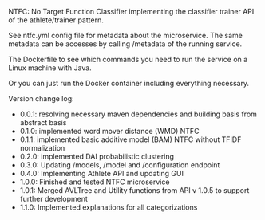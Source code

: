NTFC: No Target Function Classifier implementing the classifier trainer API of the athlete/trainer pattern. 

See ntfc.yml config file for metadata about the microservice. The same metadata can be accesses by calling /metadata of the running service. 

The Dockerfile to see which commands you need to run the service on a Linux machine with Java. 

Or you can just run the Docker container including everything necessary. 

Version change log:

- 0.0.1: resolving necessary maven dependencies and building basis from abstract basis
- 0.1.0: implemented word mover distance (WMD) NTFC
- 0.1.1: implemented basic additive model (BAM) NTFC without TFIDF normalization
- 0.2.0: implemented DAI probabilistic clustering
- 0.3.0: Updating /models, /model and /configuration endpoint
- 0.4.0: Implementing Athlete API and updating GUI
- 1.0.0: Finished and tested NTFC microservice
- 1.0.1: Merged AVLTree and Utility functions from API v 1.0.5 to support further development
- 1.1.0: Implemented explanations for all categorizations